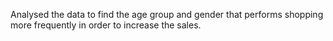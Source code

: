 Analysed the data to find the age group and gender that performs shopping more frequently in order to increase the sales.
